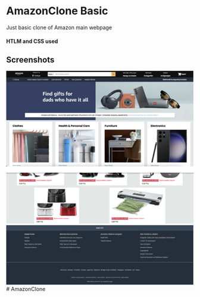 <h1> AmazonClone Basic </h1>

Just basic clone of Amazon main webpage 

<h4> HTLM and CSS used </h4>

<h2>Screenshots</h2>

![](images/ss-1.png)

![](images//ss-3.png)# AmazonClone
